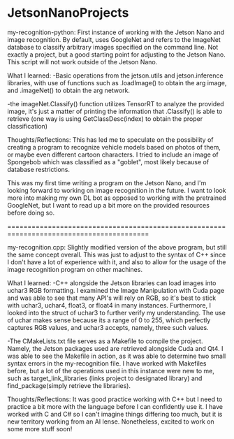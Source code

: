 # JetsonNanoProjects

my-recognition-python: First instance of working with the Jetson Nano and image recognition. By default, uses GoogleNet and refers to the ImageNet database to classify arbitrary images specified on the command line. Not exactly a project, but a good starting point for adjusting to the Jetson Nano. 
This script will not work outside of the Jetson Nano.

What I learned:
-Basic operations from the jetson.utils and jetson.inference libraries, with use of functions such as .loadImage() to obtain the arg image, and .imageNet() to obtain the arg network. 

-the imageNet.Classify() function utilizes TensorRT to analyze the provided image, it's just a matter of printing the information that .Classify() is able to retrieve (one way is using  GetClassDesc(index) to obtain the proper classification)

Thoughts/Reflections:
This has led me to speculate on the possibility of creating a program to recognize vehicle models based on photos of them, or maybe even different cartoon characters. I tried to include an image of Spongebob which was classified as a "goblet", most likely because of database restrictions. 

This was my first time writing a program on the Jetson Nano, and I'm looking forward to working on image recognition in the future. I want to look more into making my own DL bot as opposed to working with the pretrained GoogleNet, but I want to read up a bit more on the provided resources before doing so.

=========================================================================================

my-recognition.cpp: Slightly modified version of the above program, but still the same concept overall. This was just to adjust to the syntax of C++ since I don't have a lot of experience with it, and also to allow for the usage of the image recognition program on other machines.

What I learned:
-C++ alongside the Jetson libraries can load images into uchar3 RGB formatting. I examined the Image Manipulation with Cuda page and was able to see that many API's will rely on RGB, so it's best to stick with uchar3, uchar4, float3, or float4 in many instances. Furthermore, I looked into the struct of uchar3 to further verify my understanding. The use of uchar makes sense because its a range of 0 to 255, which perfectly captures RGB values, and uchar3 accepts, namely, three such values.

-The CMakeLists.txt file serves as a Makefile to compile the project. Namely, the Jetson packages used are retrieved alongside Cuda and Qt4. I was able to see the Makefile in action, as it was able to determine two small syntax errors in the my-recognition file. I have worked with Makefiles before, but a lot of the operations used in this instance were new to me, such as target_link_libraries (links project to designated library) and find_package(simply retrieve the libraries).

Thoughts/Reflections:
It was good practice working with C++ but I need to practice a bit more with the language before I can confidently use it. I have worked with C and C# so I can't imagine things differing too much, but it is new territory working from an AI lense. Nonetheless, excited to work on some more stuff soon!


